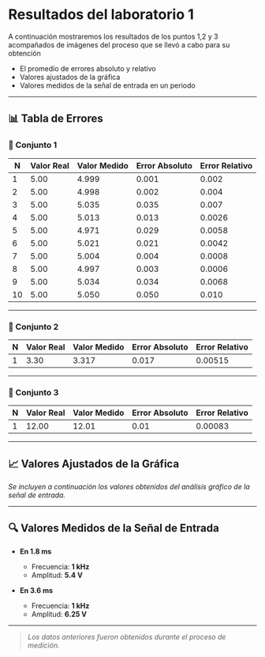 # Resultados del laboratorio 1
A continuación mostraremos los resultados de los puntos 1,2 y 3 acompañados de imágenes del proceso que se llevó a cabo para su obtención

* El promedio de errores absoluto y relativo
* Valores ajustados de la gráfica
* Valores medidos de la señal de entrada en un periodo
---

## 📊 Tabla de Errores

### 🔹 Conjunto 1

| N  | Valor Real | Valor Medido | Error Absoluto | Error Relativo |
|----|------------|---------------|----------------|----------------|
| 1  | 5.00       | 4.999         | 0.001          | 0.002          |
| 2  | 5.00       | 4.998         | 0.002          | 0.004          |
| 3  | 5.00       | 5.035         | 0.035          | 0.007          |
| 4  | 5.00       | 5.013         | 0.013          | 0.0026         |
| 5  | 5.00       | 4.971         | 0.029          | 0.0058         |
| 6  | 5.00       | 5.021         | 0.021          | 0.0042         |
| 7  | 5.00       | 5.004         | 0.004          | 0.0008         |
| 8  | 5.00       | 4.997         | 0.003          | 0.0006         |
| 9  | 5.00       | 5.034         | 0.034          | 0.0068         |
| 10 | 5.00       | 5.050         | 0.050          | 0.010          |

---

### 🔹 Conjunto 2

| N  | Valor Real | Valor Medido | Error Absoluto | Error Relativo |
|----|------------|---------------|----------------|----------------|
| 1  | 3.30       | 3.317         | 0.017          | 0.00515        |

---

### 🔹 Conjunto 3

| N  | Valor Real | Valor Medido | Error Absoluto | Error Relativo |
|----|------------|---------------|----------------|----------------|
| 1  | 12.00      | 12.01         | 0.01           | 0.00083        |

---

## 📈 Valores Ajustados de la Gráfica

*Se incluyen a continuación los valores obtenidos del análisis gráfico de la señal de entrada.*

---

## 🔍 Valores Medidos de la Señal de Entrada

- **En 1.8 ms**  
  - Frecuencia: **1 kHz**  
  - Amplitud: **5.4 V**

- **En 3.6 ms**  
  - Frecuencia: **1 kHz**  
  - Amplitud: **6.25 V**

---

> *Los datos anteriores fueron obtenidos durante el proceso de medición.*



